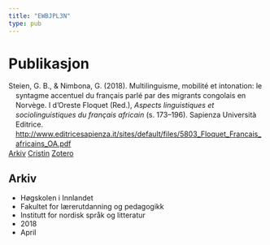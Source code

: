 ```yaml
---
title: "EWBJPL3N"
type: pub
---
```

<h1>Publikasjon</h1>
<article id="csl-bib-container-EWBJPL3N" class="csl-bib-container">
  <div class="csl-bib-body" style="line-height: 1.35; padding-left: 1em; text-indent:-1em;">
  <div class="csl-entry">Steien, G. B., &amp; Nimbona, G. (2018). Multilinguisme, mobilit&#xE9; et intonation: le syntagme accentuel du fran&#xE7;ais parl&#xE9; par des migrants congolais en Norv&#xE8;ge. I  d&#x2019;Oreste Floquet (Red.), <i>Aspects linguistiques et sociolinguistiques du fran&#xE7;ais africain</i> (s. 173&#x2013;196). Sapienza Universit&#xE0; Editrice. <a href="http://www.editricesapienza.it/sites/default/files/5803_Floquet_Francais_africains_OA.pdf">http://www.editricesapienza.it/sites/default/files/5803_Floquet_Francais_africains_OA.pdf</a></div>
</div>
  <div class="csl-bib-buttons">
    <a href="#taxonomy-article-EWBJPL3N" class="csl-bib-button">Arkiv</a>
    <a href="https://app.cristin.no/results/show.jsf?id=1580865" alt="Cristin URL" class="csl-bib-button">Cristin</a>
    <a href="http://zotero.org/groups/5402882/items/EWBJPL3N" alt="Zotero URL" class="csl-bib-button">Zotero</a>
  </div>
  <div id="csl-bib-meta-container-EWBJPL3N"></div>
</article>
<div id="csl-bib-meta-EWBJPL3N" class="csl-bib-meta">
  <article id="taxonomy-article-EWBJPL3N" class="taxonomy-article">
    <h1>Arkiv</h1>
    <ul>
      <li>Høgskolen i Innlandet</li>
      <li>Fakultet for lærerutdanning og pedagogikk</li>
      <li>Institutt for nordisk språk og litteratur</li>
      <li>2018</li>
      <li>April</li>
    </ul>
  </article>
</div>
